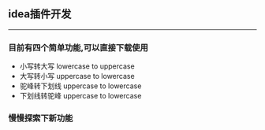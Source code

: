 ## idea插件开发

-------

### 目前有四个简单功能,可以直接下载使用

- 小写转大写  lowercase to uppercase
- 大写转小写 uppercase to lowercase
- 驼峰转下划线 uppercase to lowercase
- 下划线转驼峰 uppercase to lowercase

### 慢慢探索下新功能
